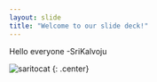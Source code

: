 ```yaml
---
layout: slide
title: "Welcome to our slide deck!"
---
```


Hello everyone -SriKalvoju

![saritocat](https://octodex.github.com/images/saritocat.png)
{: .center}
